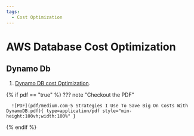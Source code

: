 ```yaml
---
tags:
  - Cost Optimization
---
```


# AWS Database Cost Optimization

## Dynamo Db

1. [Dynamo DB cost Optimization](https://medium.com/towards-aws/5-strategies-i-use-to-save-big-on-costs-with-dynamodb-94f976e5d090). 

{% if pdf == "true" %}
??? note "Checkout the PDF"

      ![PDF](pdf/medium.com-5 Strategies I Use To Save Big On Costs With DynamoDB.pdf){ type=application/pdf style="min-height:100vh;width:100%" }
{% endif %}
